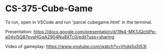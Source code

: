 # CS-375-Cube-Game

To run, open in VSCode and run 'parcel cubegame.html' in the terminal.

Presentation:
https://docs.google.com/presentation/d/19k4-MK7JQctiiPp-a04yl5Q87pyqHGqA2904Nu8XTc0/edit?usp=sharing

Video of gameplay:
https://www.youtube.com/watch?v=Vhdq5s5I53I
